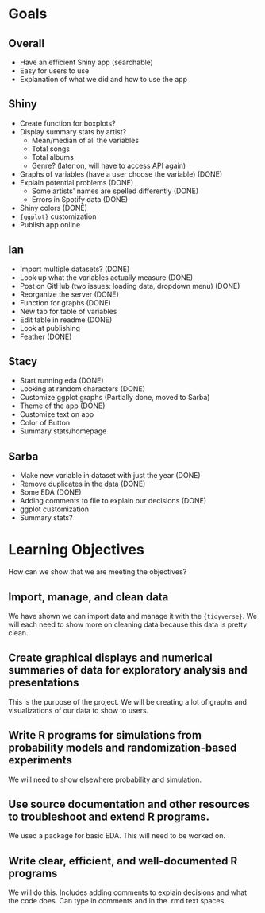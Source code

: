 # Goals

## Overall
* Have an efficient Shiny app (searchable)
* Easy for users to use
* Explanation of what we did and how to use the app

## Shiny
* Create function for boxplots?
* Display summary stats by artist?
  * Mean/median of all the variables
  * Total songs
  * Total albums
  * Genre? (later on, will have to access API again)
* Graphs of variables (have a user choose the variable) (DONE)
* Explain potential problems (DONE)
  * Some artists' names are spelled differently (DONE)
  * Errors in Spotify data (DONE)
* Shiny colors (DONE)
* `{ggplot}` customization
* Publish app online

## Ian
* Import multiple datasets? (DONE)
* Look up what the variables actually measure (DONE)
* Post on GitHub (two issues: loading data, dropdown menu) (DONE)
* Reorganize the server (DONE)
* Function for graphs (DONE)
* New tab for table of variables
* Edit table in readme (DONE)
* Look at publishing
* Feather (DONE)

## Stacy
* Start running eda  (DONE)
* Looking at random characters (DONE)
* Customize ggplot graphs (Partially done, moved to Sarba)
* Theme of the app (DONE)
* Customize text on app
* Color of Button
* Summary stats/homepage

## Sarba
* Make new variable in dataset with just the year (DONE)
* Remove duplicates in the data (DONE)
* Some EDA (DONE)
* Adding comments to file to explain our decisions (DONE)
* ggplot customization
* Summary stats?


# Learning Objectives

How can we show that we are meeting the objectives?

## Import, manage, and clean data

We have shown we can import data and manage it with the `{tidyverse}`. We will each need to show more on cleaning data because this data is pretty clean.

## Create graphical displays and numerical summaries of data for exploratory analysis and presentations

This is the purpose of the project. We will be creating a lot of graphs and visualizations of our data to show to users.

## Write R programs for simulations from probability models and randomization-based experiments

We will need to show elsewhere probability and simulation.

## Use source documentation and other resources to troubleshoot and extend R programs.

We used a package for basic EDA. This will need to be worked on.

## Write clear, efficient, and well-documented R programs

We will do this. Includes adding comments to explain decisions and what the code does. Can type in comments and in the .rmd text spaces. 